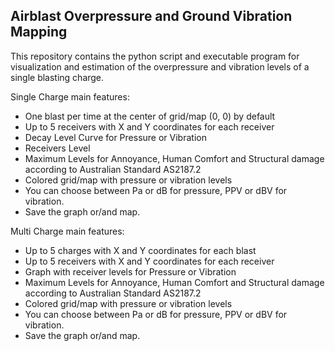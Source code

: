 ## Airblast Overpressure and Ground Vibration Mapping

This repository contains the python script and executable program for visualization and estimation of the overpressure and vibration levels of a single blasting charge.

Single Charge main features:
* One blast per time at the center of grid/map (0, 0) by default
* Up to 5 receivers with X and Y coordinates for each receiver
* Decay Level Curve for Pressure or Vibration
* Receivers Level
* Maximum Levels for Annoyance, Human Comfort and Structural damage according to Australian Standard AS2187.2
* Colored grid/map with pressure or vibration levels
* You can choose between Pa or dB for pressure, PPV or dBV for vibration.
* Save the graph or/and map.

Multi Charge main features:
* Up to 5 charges with X and Y coordinates for each blast
* Up to 5 receivers with X and Y coordinates for each receiver
* Graph with receiver levels for Pressure or Vibration
* Maximum Levels for Annoyance, Human Comfort and Structural damage according to Australian Standard AS2187.2
* Colored grid/map with pressure or vibration levels
* You can choose between Pa or dB for pressure, PPV or dBV for vibration.
* Save the graph or/and map.




